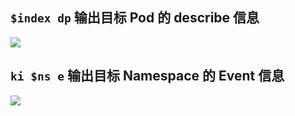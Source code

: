 ## `$index dp` 输出目标 Pod 的 describe 信息

![](//s.xabc.io/static/debug-1.png)

## `ki $ns e` 输出目标 Namespace 的 Event 信息

![](//s.xabc.io/static/debug-2.png)
